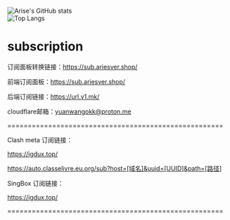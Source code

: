 

![Arise's GitHub stats](https://github-readme-stats-ten-gilt.vercel.app/api?username=yuanwangokk-1&count_private=true&show_icons=true&theme=radical&include_all_commits=true)  
![Top Langs](https://github-readme-stats.vercel.app/api/top-langs/?username=yuanwangokk-1&layout=compact&hide=css,scss,shell,html&langs_count=8&show_icons=true&theme=radical)


# subscription

订阅面板转换链接：https://sub.ariesver.shop/

前端订阅面板：https://sub.ariesver.shop/

后端订阅链接：https://url.v1.mk/

cloudflare邮箱：yuanwangokk@proton.me

=====================================================

Clash meta 订阅链接：

https://igdux.top/

https://auto.classelivre.eu.org/sub?host=[域名]&uuid=[UUID]&path=[路径]

SingBox 订阅链接：

https://igdux.top/

=====================================================

